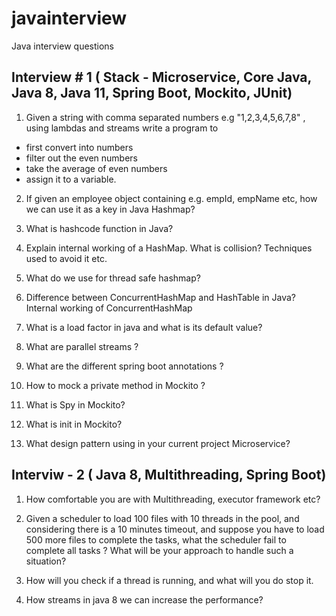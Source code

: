 # javainterview
Java interview questions

Interview # 1   ( Stack - Microservice, Core Java, Java 8, Java 11, Spring Boot, Mockito, JUnit)
------------------------------------------------------------------------------------------------

1. Given a string with comma separated numbers e.g "1,2,3,4,5,6,7,8" , using lambdas and streams write a program to 
  - first convert into numbers
  - filter out the even numbers
  - take the average of even numbers 
  - assign it to a variable.

2. If given an employee object containing e.g. empId, empName etc, how we can use it as a key in Java Hashmap? 

3. What is hashcode function in Java?
4. Explain internal working of a HashMap. What is collision? Techniques used to avoid it etc.

5. What do we use for thread safe hashmap?

6. Difference between ConcurrentHashMap and HashTable in Java? Internal working of ConcurrentHashMap

7. What is a load factor in java and what is its default value?

8. What are parallel streams ? 

9. What are the different spring boot annotations ?

10. How to mock a private method in Mockito ?

11. What is Spy in Mockito?

12. What is init in Mockito?

13. What design pattern using in your current project Microservice?

Interviw - 2 ( Java 8, Multithreading, Spring Boot)
------------

1. How comfortable you are with Multithreading, executor framework etc?
2. Given a scheduler to load 100 files with 10 threads in the pool, and considering there is a 10 minutes timeout, and suppose you have to load 500 more files to complete the tasks, what the scheduler fail to complete all tasks ? What will be your approach to handle such a situation?

3. How will you check if a thread is running, and what will you do stop it.

4. How streams in java 8 we can increase the performance?





